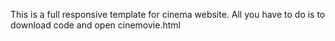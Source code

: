 This is a full responsive template for cinema website.
All you have to do is to download code and open cinemovie.html
